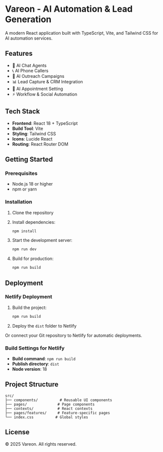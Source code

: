 # Vareon - AI Automation & Lead Generation

A modern React application built with TypeScript, Vite, and Tailwind CSS for AI automation services.

## Features

- 🤖 AI Chat Agents
- 📞 AI Phone Callers  
- 📧 AI Outreach Campaigns
- 📊 Lead Capture & CRM Integration
- 📅 AI Appointment Setting
- ⚡ Workflow & Social Automation

## Tech Stack

- **Frontend**: React 18 + TypeScript
- **Build Tool**: Vite
- **Styling**: Tailwind CSS
- **Icons**: Lucide React
- **Routing**: React Router DOM

## Getting Started

### Prerequisites

- Node.js 18 or higher
- npm or yarn

### Installation

1. Clone the repository
2. Install dependencies:
   ```bash
   npm install
   ```

3. Start the development server:
   ```bash
   npm run dev
   ```

4. Build for production:
   ```bash
   npm run build
   ```

## Deployment

### Netlify Deployment

1. Build the project:
   ```bash
   npm run build
   ```

2. Deploy the `dist` folder to Netlify

Or connect your Git repository to Netlify for automatic deployments.

### Build Settings for Netlify

- **Build command**: `npm run build`
- **Publish directory**: `dist`
- **Node version**: 18

## Project Structure

```
src/
├── components/          # Reusable UI components
├── pages/              # Page components
├── contexts/           # React contexts
├── pages/features/     # Feature-specific pages
└── index.css          # Global styles
```

## License

© 2025 Vareon. All rights reserved.